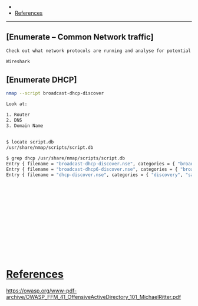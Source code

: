 - 
- [References](#references)

-------------------------------------------

## [Enumerate – Common Network traffic]
```sh
Check out what network protocols are running and analyse for potential weaknesses

Wireshark
```

## [Enumerate DHCP]
```sh
nmap --script broadcast-dhcp-discover

Look at:

1. Router
2. DNS
3. Domain Name
```

## 
```sh
$ locate script.db
/usr/share/nmap/scripts/script.db

$ grep dhcp /usr/share/nmap/scripts/script.db
Entry { filename = "broadcast-dhcp-discover.nse", categories = { "broadcast", "safe", } }
Entry { filename = "broadcast-dhcp6-discover.nse", categories = { "broadcast", "safe", } }
Entry { filename = "dhcp-discover.nse", categories = { "discovery", "safe", } }
```

## 
```sh

```

## 
```sh

```

## 
```sh

```

## 
```sh

```

## 
```sh

```

## 
```sh

```

## 
```sh

```

# [References](#references-1)

https://owasp.org/www-pdf-archive/OWASP_FFM_41_OffensiveActiveDirectory_101_MichaelRitter.pdf